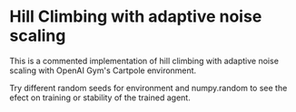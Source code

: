 
# Hill Climbing with adaptive noise scaling

This is a commented implementation of hill climbing with adaptive noise scaling with OpenAI Gym's Cartpole environment.

Try different random seeds for environment and numpy.random to see the efect on training or stability of the trained agent.

